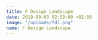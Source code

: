 ```yaml
---
title: F Design Landscape
date: 2019-09-03 02:59:00 +02:00
image: "/uploads/fdl.png"
name: F Design Landscape
---
```


